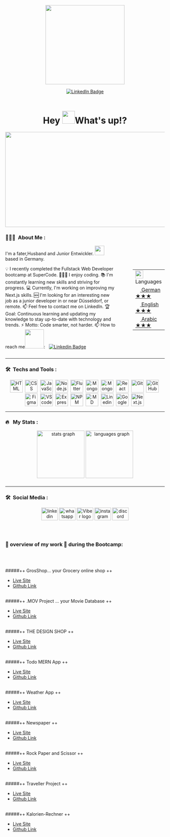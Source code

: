 <!-- ## PageSpeed Insights

https://pagespeed-insights.herokuapp.com?url=https://github.com/fadimichael -->

<p align="center"><img src="https://camo.githubusercontent.com/a4c584bce1c41271485d28f92aaf9f581b3c88b68ca723b6edfd58b4ba988c2b/68747470733a2f2f63646e2e6472696262626c652e636f6d2f75736572732f313138373833362f73637265656e73686f74732f363533393432392f70726f6772616d65722e676966" width="250"/></p>
<p align="center">
<a href="https://www.linkedin.com/in/meet-with-fadi-michael/"><img src="https://img.shields.io/badge/LinkedIn-blue?style=for-the-badge&logo=linkedin&logoColor=white" alt="LinkedIn Badge"></a>
</p>
<p align="center"><img src="https://profile-counter.glitch.me/fadimichael/count.svg?" alt=""></p>

<h1 align="center">Hey  <img src="https://media.giphy.com/media/hvRJCLFzcasrR4ia7z/giphy.gif" width="40">What's up!?</h1>

<p align="center"><img src="https://www.lambdatest.com/resources/images/news24.gif" width="600" height="300"  /></p>

### 👨🏾‍💻 &nbsp;About Me :

<div style="display: flex;justify-content: space-between;align-items: center;">
<div align="left" style="width:70%">
I'm a fater,Husband and Junior Entwickler. <img src="https://media.giphy.com/media/WUlplcMpOCEmTGBtBW/giphy.gif" width="30"> based in Germany.

💡 I recently completed the Fullstack Web Developer bootcamp at SuperCode.
👨🏽‍🎓 I enjoy coding.
📚 I'm constantly learning new skills and striving for progress.
💻 Currently, I'm working on improving my Next.js skills.
🆕 I'm looking for an interesting new job as a junior developer in or
near Düsseldorf, or remote.
📫 Feel free to contact me on LinkedIn.
🏆 Goal: Continuous learning and updating my knowledge to stay up-to-date
with technology and trends.
⚡ Motto: Code smarter, not harder.
📫 How to reach me<img src="https://github.com/milaan9/milaan9/blob/main/Handshake.gif?raw=true" width="60">: &nbsp; [![Linkedin Badge](https://img.shields.io/badge/-fadimichael-blue?style=flat&logo=Linkedin&logoColor=white)](https://www.linkedin.com/in/meet-with-fadi-michael/)

</div>

<table style="width:20%">
    <tr><td><img src="https://github.com/milaan9/milaan9/blob/main/3898082.svg" width="25"> Languages</a></td></tr>
    <tr><td><a href="README_pt.md"><img src="https://github.com/milaan9/milaan9/blob/main/197571.svg" height="15"> German ★★★</a></td></tr>
    <tr><td><a href="README.md"><img src="https://github.com/milaan9/milaan9/blob/main/197484.svg" height="15"> English ★★★</a></td></tr>
    <tr><td><a href="README_pt.md"><img src="https://github.com/milaan9/milaan9/blob/main/197375.svg" height="15"> Arabic ★★★</a></td></tr>
</table>
</div>

---

### 🛠 &nbsp;Techs and Tools :

<p align="center">
<img src="https://cdn.jsdelivr.net/gh/devicons/devicon/icons/html5/html5-original-wordmark.svg" title="HTML" alt="HTML" width="40" height="40"/>&nbsp;
<img src="https://cdn.jsdelivr.net/gh/devicons/devicon/icons/css3/css3-original-wordmark.svg" title="CSS" alt="CSS" width="40" height="40"/>&nbsp;
<img src="https://cdn.jsdelivr.net/gh/devicons/devicon/icons/javascript/javascript-original.svg" title="JavaScript" alt="JavaScript" width="40" height="40"/>&nbsp;
<img src="https://cdn.jsdelivr.net/gh/devicons/devicon/icons/nodejs/nodejs-plain.svg" title="Node.js" alt="Node.js" width="40" height="40"/>&nbsp;
<img src="https://www.vectorlogo.zone/logos/nodemonio/nodemonio-icon.svg" title="Nodemon" alt="Flutter" width="40" height="40"/>&nbsp;
<img src="https://cdn.jsdelivr.net/gh/devicons/devicon/icons/mongodb/mongodb-original-wordmark.svg" title="MongoDB" alt="MongoDB " width="40" height="40"/>&nbsp;
<img src="https://raw.githubusercontent.com/detain/svg-logos/aecbca0b533703a389211cddb0ca159a5d50553e/svg/mongoose-1.svg" title="Mongoose" alt="Mongoose " width="40" height="40"/>&nbsp;
<img src="https://cdn.jsdelivr.net/gh/devicons/devicon/icons/react/react-original-wordmark.svg" title="React" alt="React" width="40" height="40"/>&nbsp;
<img src="https://cdn.jsdelivr.net/gh/devicons/devicon/icons/git/git-original-wordmark.svg" title="Git" alt="Git" width="40" height="40"/>&nbsp;
<img src="https://cdn.jsdelivr.net/gh/devicons/devicon/icons/github/github-original-wordmark.svg" title="GitHub" alt="GitHub" width="40" height="40"/>&nbsp;
<img src="https://cdn.jsdelivr.net/gh/devicons/devicon/icons/figma/figma-original.svg" title="Figma" alt="Figma" width="40" height="40"/>&nbsp;
<img src="https://cdn.jsdelivr.net/gh/devicons/devicon/icons/vscode/vscode-original-wordmark.svg" title="VScode"  alt="VScode" width="40" height="40"/>&nbsp;
<img src="https://cdn.jsdelivr.net/gh/devicons/devicon/icons/express/express-original.svg" title="Express"  alt="Express" width="40" height="40"/>&nbsp;
<img src="https://cdn.jsdelivr.net/gh/devicons/devicon/icons/npm/npm-original-wordmark.svg" title="NPM" alt="NPM" width="40" height="40"/>&nbsp;
<img src="https://cdn.jsdelivr.net/gh/devicons/devicon/icons/markdown/markdown-original.svg" title="MD" alt="MD" width="40" height="40"/>&nbsp;
<img src="https://cdn.jsdelivr.net/gh/devicons/devicon/icons/linkedin/linkedin-original.svg" title="Linedin" **alt="Linedin" width="40" height="40"/>&nbsp;
<img src="https://cdn.jsdelivr.net/gh/devicons/devicon/icons/google/google-original.svg" title="Google" **alt="Google" width="40" height="40"/>&nbsp;
<img src="https://cdn.jsdelivr.net/gh/devicons/devicon/icons/nextjs/nextjs-original-wordmark.svg" title="Next.js"  alt="Next.js" width="40" height="40"/>&nbsp;
</p>

---

### 🔥 &nbsp; My Stats :

<div align="center">
  <img src="https://github-readme-stats.vercel.app/api?username=fadimichael&show_icons=true&theme=gruvbox" height="150" alt="stats graph"  />
  <img src="https://github-readme-stats.vercel.app/api/top-langs?locale=en&hide_title=false&layout=compact&card_width=320&langs_count=5&theme=gruvbox&hide_border=false&username=fadimichael" height="150" alt="languages graph"  />
</div>

###

---

### 🛠 &nbsp;Social Media :

<div align="center">
<a href="https://www.linkedin.com/in/meet-with-fadi-michael/"><img src="https://raw.githubusercontent.com/maurodesouza/profile-readme-generator/master/src/assets/icons/social/linkedin/default.svg" width="52" height="40" alt="linkedin logo"  /><a>
<a href="https://wa.me/491749494977"><img src="https://raw.githubusercontent.com/maurodesouza/profile-readme-generator/master/src/assets/icons/social/whatsapp/default.svg" width="52" height="40" alt="whatsapp logo"  /><a>
<a href="https://vb.me/chat?number=+491749494977"><img src="https://www.svgrepo.com/download/110209/viber.svg" width="52" height="40" alt="Viber logo"  /><a>
<a href="https://www.instagram.com/fadi.michael/"> <img src="https://raw.githubusercontent.com/maurodesouza/profile-readme-generator/master/src/assets/icons/social/instagram/default.svg" width="52" height="40" alt="instagram logo"  /><a>
<a href="https://discord.com/invite/#5118"> <img src="https://raw.githubusercontent.com/maurodesouza/profile-readme-generator/master/src/assets/icons/social/discord/default.svg" width="52" height="40" alt="discord logo"  /><a>
</div>

###

<br clear="both">

### 💎 overview of my work 📄 during the Bootcamp:

</br></br>

#####++ GrosShop... your Grocery online shop ++</br>

- <a href=https://gros-shop-app.onrender.com/>Live Site</a></br>
- <a href=https://github.com/Mikex95/GrosShop>Github Link</a></br></br>

#####++ .MOV Project ... your Movie Database ++ </br>

- <a href=https://639b84a8c5bc870008b963e6--dreamy-blini-f92ffa.netlify.app/>Live Site</a></br>
- <a href=https://github.com/DrSergej/.mov-Project>Github Link</a></br></br>

#####++ THE DESIGN SHOP ++ </br>

- <a href=https://fadimichael.github.io/09-design-shop/>Live Site</a></br>
- <a href=https://github.com/fadimichael/09-design-shop>Github Link</a></br></br>

#####++ Todo MERN App ++</br>

- <a href=https://todo-app-mern.onrender.com/>Live Site</a></br>
- <a href=https://github.com/fadimichael/Todo-app-MERN>Github Link</a></br></br>

#####++ Weather App ++</br>

- <a href=https://fadimichael.github.io/Wetter-App/>Live Site</a></br>
- <a href=https://github.com/fadimichael/Wetter-App>Github Link</a></br></br>

#####++ Newspaper ++ </br>

- <a href=https://fadimichael.github.io/08-newspaper/>Live Site</a></br>
- <a href=https://github.com/fadimichael/08-newspaper>Github Link</a></br></br>

#####++ Rock Paper and Scissor ++</br>

- <a href=https://fadimichael.github.io/16-rock-paper-scissor/>Live Site</a></br>
- <a href=https://github.com/fadimichael/16-rock-paper-scissor>Github Link</a></br></br>

#####++ Traveller Project ++ </br>

- <a href=https://fadimichael.github.io/02-traveller/>Live Site</a></br>
- <a href=https://github.com/fadimichael/02-traveller>Github Link</a></br></br>

#####++ Kalorien-Rechner ++ </br>

- <a href=https://fadimichael.github.io/15-kalorien-rechner/>Live Site</a></br>
- <a href=https://github.com/fadimichael/15-kalorien-rechner>Github Link</a></br></br>

##
